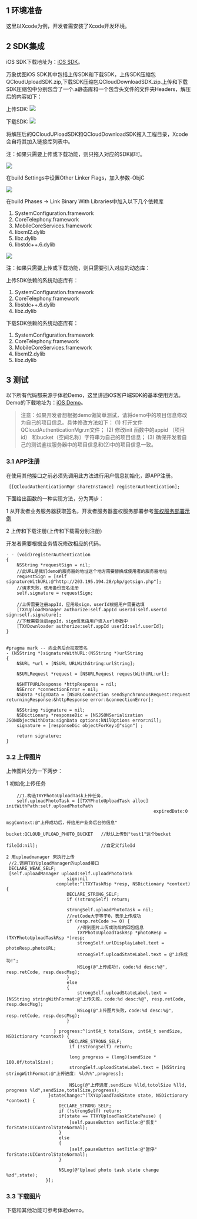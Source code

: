 ## 1 环境准备

这里以Xcode为例，开发者需安装了Xcode开发环境。

## 2 SDK集成

iOS SDK下载地址为：[iOS SDK](http://www.qcloud.com/wiki/%E4%B8%87%E8%B1%A1%E4%BC%98%E5%9B%BESDK%E4%B8%8B%E8%BD%BD#2._iOS_SDK)。

万象优图iOS SDK其中包括上传SDK和下载SDK，上传SDK压缩包QCloudUploadSDK.zip,下载SDK压缩包QCloudDownloadSDK.zip.上传和下载SDK压缩包中分别包含了一个.a静态库和一个包含头文件的文件夹Headers，解压后的内容如下：

上传SDK:
![](//qzonestyle.gtimg.cn/qzone/vas/opensns/res/img/ios-sdk-1.jpg)

下载SDK:
![](//qzonestyle.gtimg.cn/qzone/vas/opensns/res/img/ios-sdk-2.jpg)

将解压后的QCloudUPloadSDK和QCloudDownloadSDK拖入工程目录，Xcode会自将其加入链接库列表中。

注：如果只需要上传或下载功能，则只拖入对应的SDK即可。

![](//qzonestyle.gtimg.cn/qzone/vas/opensns/res/img/ios-sdk-3.jpg)

在build Settings中设置Other Linker Flags，加入参数-ObjC

![](//qzonestyle.gtimg.cn/qzone/vas/opensns/res/img/ios-sdk-4.jpg)

在build Phases -> Link Binary With Libraries中加入以下几个依赖库

1)	SystemConfiguration.framework
2)	CoreTelephony.framework
3)	MobileCoreServices.framework
4)	libxml2.dylib
5)	libz.dylib
6)	libstdc++.6.dylib

![](//qzonestyle.gtimg.cn/qzone/vas/opensns/res/img/ios-sdk-5.jpg)

注：如果只需要上传或下载功能，则只需要引入对应的动态库：

上传SDK依赖的系统动态库有：

1)	SystemConfiguration.framework
2)	CoreTelephony.framework
3)	libstdc++.6.dylib
4)	libz.dylib

下载SDK依赖的系统动态库有：

1)	SystemConfiguration.framework
2)	CoreTelephony.framework
3)	MobileCoreServices.framework
4)	libxml2.dylib
5)	libz.dylib

## 3 测试

以下所有代码都来源于体验Demo，这里讲述iOS客户端SDK的基本使用方法。Demo的下载地址为：[iOS Demo](/doc/product/275/SDK下载)。

>注意：如果开发者想根据demo做简单测试，请将demo中的项目信息修改为自己的项目信息。具体修改方法如下：
(1) 打开文件QCloudAuthenticationMgr.m文件；
(2) 修改init 函数中的appid （项目id） 和bucket（空间名称）字符串为自己的项目信息；
(3) 确保开发者自己的测试鉴权服务器中的项目信息和(2)中的项目信息一致。

### 3.1 APP注册

在使用其他接口之前必须先调用此方法进行用户信息初始化，即APP注册。

```
 [[QCloudAuthenticationMgr shareInstance] registerAuthentication];
```
 
下面给出函数的一种实现方法，分为两步：


1 从开发者业务服务器获取签名，开发者服务器鉴权服务部署参考[鉴权服务部署示例](/doc/product/275/如何接入#2.2-.E4.B8.80.E8.88.AC.E6.8E.A5.E5.85.A5)

2 上传和下载注册(上传和下载需分别注册)

开发者需要根据业务情况修改相应的代码。

```
- - (void)registerAuthentication
{
    NSString *requestSign = nil;
    //此URL是我们demo的服务器的地址这个地方需要替换成使用者的服务器地址
    requestSign = [self signatureWithURL:@"http://203.195.194.28/php/getsign.php"];
    //请求失败，使用备份签名注册
    self.signature = requestSign;
    
    //上传需要注册appId，应用级sign，userId根据用户需要选填
    [TXYUploadManager authorize:self.appId userId:self.userId sign:self.signature];
    //下载需要注册appId，sign信息由用户填入url参数中
    [TXYDownloader authorize:self.appId userId:self.userId];
}


#pragma mark -- 向业务后台拉取签名
- (NSString *)signatureWithURL:(NSString *)urlString
{
    NSURL *url = [NSURL URLWithString:urlString];
    
    NSURLRequest *request = [NSURLRequest requestWithURL:url];
    
    NSHTTPURLResponse *httpResponse = nil;
    NSError *connectionError = nil;
    NSData *signData = [NSURLConnection sendSynchronousRequest:request returningResponse:&httpResponse error:&connectionError];
    
    NSString *signature = nil;
    NSDictionary *responseDic = [NSJSONSerialization JSONObjectWithData:signData options:kNilOptions error:nil];
    signature = [responseDic objectForKey:@"sign"] ;
    
    return signature;
}
```

### 3.2 上传图片

上传图片分为一下两步：

1 初始化上传任务

```
    //1.构造TXYPhotoUploadTask上传任务,
    self.uploadPhotoTask = [[TXYPhotoUploadTask alloc] initWithPath:self.uploadPhotoPath
                                                        expiredDate:0
                                                         msgContext:@"上传成功后，传给用户业务后台的信息"
                                                             bucket:QCLOUD_UPLOAD_PHOTO_BUCKET   //默认上传到"test1"这个bucket
                                                             fileId:nil];                        //自定义fileId

2 用uploadmanager 来执行上传
 //2.调用TXYUploadManager的upload接口
 DECLARE_WEAK_SELF;
 [self.uploadManager upload:self.uploadPhotoTask
                       sign:nil
                   complete:^(TXYTaskRsp *resp, NSDictionary *context) {
                       DECLARE_STRONG_SELF;
                       if (!strongSelf) return;

                       strongSelf.uploadPhotoTask = nil;
                       //retCode大于等于0，表示上传成功
                       if (resp.retCode >= 0) {   
                           //得到图片上传成功后的回包信息
                           TXYPhotoUploadTaskRsp *photoResp = (TXYPhotoUploadTaskRsp *)resp;
                           strongSelf.urlDisplayLabel.text = photoResp.photoURL;
                           strongSelf.uploadStateLabel.text = @"上传成功!";
                           NSLog(@"上传成功!，code:%d desc:%@", resp.retCode, resp.descMsg);
                       }
                       else
                       {
                           strongSelf.uploadStateLabel.text = [NSString stringWithFormat:@"上传失败，code:%d desc:%@", resp.retCode, resp.descMsg];
                           NSLog(@"上传图片失败，code:%d desc:%@", resp.retCode, resp.descMsg);
                       }
                          
                  } progress:^(int64_t totalSize, int64_t sendSize, NSDictionary *context) {
                        DECLARE_STRONG_SELF;
                        if (!strongSelf) return;
                          
                        long progress = (long)(sendSize * 100.0f/totalSize);
                        strongSelf.uploadStateLabel.text = [NSString stringWithFormat:@"上传进度: %ld%%",progress];
                          
                        NSLog(@"上传进度,sendSize %lld,totolSize %lld, progress %ld",sendSize,totalSize,progress);
                }stateChange:^(TXYUploadTaskState state, NSDictionary *context) {
                    DECLARE_STRONG_SELF;
                    if (!strongSelf) return;
                    if(state == TTXYUploadTaskStatePause) {
                        [self.pauseButton setTitle:@"恢复" forState:UIControlStateNormal];
                    }
                    else
                    {
                        [self.pauseButton setTitle:@"暂停" forState:UIControlStateNormal];
                    }
                          
                    NSLog(@"Upload photo task state change %zd",state);
               }];
```

### 3.3 下载图片

下载和其他功能可参考体验demo。